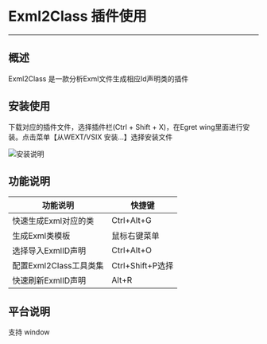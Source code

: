 
# Exml2Class 插件使用
----

## 概述
 Exml2Class 是一款分析Exml文件生成相应Id声明类的插件
 


## 安装使用 
  下载对应的插件文件，选择插件栏(Ctrl + Shift + X)，在Egret wing里面进行安装。点击菜单【从WEXT/VSIX 安装...】选择安装文件
  
 ![安装说明](../images/install.png)  
  
  


## 功能说明

| 功能说明 | 快捷键 | 
| ------ | ------ | 
| 快速生成Exml对应的类 | Ctrl+Alt+G | 
| 生成Exml类模板 | 鼠标右键菜单 |
|选择导入ExmlID声明 | Ctrl+Alt+O |
| 配置Exml2Class工具类集 | Ctrl+Shift+P选择 |  
| 快速刷新ExmlID声明 | Alt+R |  


## 平台说明

  支持 window
